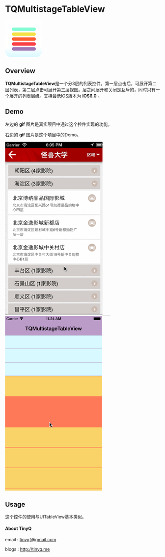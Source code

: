TQMultistageTableView
=====================

![Image text](READMEIMAGE/icon.png)

## Overview

**TQMultistageTableView**是一个分3层的列表控件，第一层点击后，可展开第二层列表，第二层点击可展开第三层视图。层之间展开和关闭是互斥的，同时只有一个展开的列表层级。支持最低IOS版本为 **IOS6.0** 。

## Demo

左边的 **gif** 图片是真实项目中通过这个控件实现的功能。

右边的 **gif** 图片是这个项目中的Demo。

![Image text](READMEIMAGE/TQTableView.gif)____
![Image text](READMEIMAGE/TQTableView2.gif) 

## Usage

这个控件的使用与UITableView基本类似。


####  About TinyQ

email : <tinyqf@gmail.com>
 
blogs : <http://tinyq.me>




